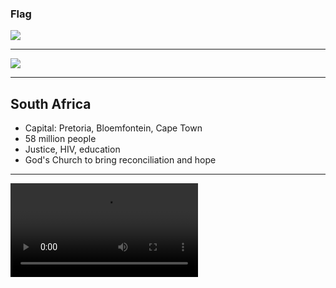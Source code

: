 ### Flag

![](https://upload.wikimedia.org/wikipedia/commons/a/af/Flag_of_South_Africa.svg)

---

![](https://upload.wikimedia.org/wikipedia/commons/8/85/Location_South_Africa_AU_Africa.svg)

---

## South Africa

-   Capital: Pretoria, Bloemfontein, Cape Town
-   58 million people
-   Justice, HIV, education
-   God's Church to bring reconciliation and hope

---

![](https://f000.backblazeb2.com/file/ccw-prayer/south_africa.mp4)
